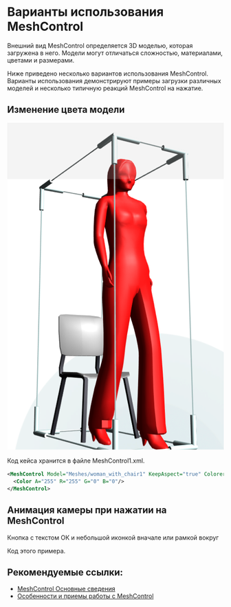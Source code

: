 # Варианты использования MeshControl 

Внешний вид MeshControl определяется 3D моделью, которая загружена в него. Модели могут отличаться сложностью, материалами, цветами и размерами.

Ниже приведено несколько вариантов использования MeshControl. Варианты использования демонстрируют примеры загрузки различных моделей и несколько типичную реакций MeshControl на нажатие.

## Изменение цвета модели 

![](../.screenshots/MeshControl1.png)

Код кейса хранится в файле MeshControl1.xml.

```xml
<MeshControl Model="Meshes/woman_with_chair1" KeepAspect="true" ColorerMode="ByMaterials">
  <Color A="255" R="255" G="0" B="0"/>
</MeshControl>
```

## Анимация камеры при нажатии на MeshControl

Кнопка с текстом ОК и небольшой иконкой вначале или рамкой вокруг

Код этого примера.



## Рекомендуемые ссылки:

- [MeshControl Основные сведения](../README.md)
- [Особенности и приемы работы с MeshControl](../README_hints.md)